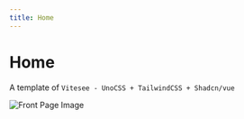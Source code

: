 ```yaml
---
title: Home
---
```


# Home

A template of `Vitesee - UnoCSS + TailwindCSS + Shadcn/vue`

![Front Page Image](/front.jpeg)
